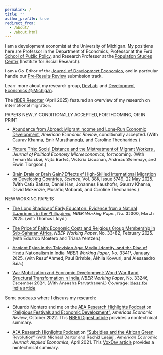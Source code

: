 ```yaml
---
permalink: /
title: ""
author_profile: true
redirect_from: 
  - /about/
  - /about.html
---
```


I am a development economist at the University of Michigan. My positions here are Professor in the [Department of Economics](https://lsa.umich.edu/econ), Professor at the [Ford School of Public Policy](https://fordschool.umich.edu/), and Research Professor at the [Population Studies Center](https://psc.isr.umich.edu/) (Institute for Social Research).

I am a Co-Editor of the [Journal of Development Economics](https://www.sciencedirect.com/journal/journal-of-development-economics), and in particular handle our [Pre-Results Review](https://jdepreresults.org/) submission track.

Learn more about my research group, [DevLab](https://deanyang-econ.github.io/deanyang/devlab/), and [Development Economics @ Michigan](https://devecon.umich.edu).

The [NBER Reporter](https://www.nber.org/reporter/2025number1/international-migration-remittances-and-economic-development) (April 2025) featured an overview of my research on international migration. 

PAPERS NEWLY CONDITIONALLY ACCEPTED, FORTHCOMING, OR IN PRINT

* [Abundance from Abroad: Migrant Income and Long-Run Economic Development](/deanyang/files/khanna-murathanoglu-theoharides-yang-2025-abundance-from-abroad.pdf), _American Economic Review_, conditionally accepted. (With Gaurav Khanna, Emir Murathanoglu, and Caroline Theoharides.)

* [Picture This: Social Distance and the Mistreatment of Migrant Workers ](/deanyang/files/workingpapers/bblsty-2022-MistreatmentMigrantWorkers.pdf), _Journal of Political Economy Microeconomics_, forthcoming. (With Toman Barsbai, Vojta Bartoš, Victoria Licuanan, Andreas Steinmayr, and Erwin Tiongson.)

* [Brain Drain or Brain Gain? Effects of High-Skilled International Migration on Developing Countries](/deanyang/files/batista-han-haushofer-khanna-mckenzie-mobarak-theoharides-yang-2025science-braingain.pdf), _Science_, Vol. 388, Issue 6749, 22 May 2025. (With Catia Batista, Daniel Han, Johannes Haushofer, Gaurav Khanna, David McKenzie, Mushfiq Mobarak, and Caroline Theoharides.)

NEW WORKING PAPERS
* [The Long Shadow of Early Education: Evidence from a Natural Experiment in the Philippines](https://www.nber.org/papers/w33600), _NBER Working Paper_, No. 33600, March 2025. (with Thomas Lloyd.)

* [The Price of Faith: Economic Costs and Religious Group Membership in Sub-Saharan Africa](https://www.nber.org/papers/w33482), _NBER Working Paper_, No. 33482, February 2025. (with Eduardo Montero and Triana Yentzen.)

* [Ancient Epics in the Television Age: Media, Identity, and the Rise of Hindu Nationalism in India](https://www.nber.org/papers/w33417), _NBER Working Paper_, No. 33417, January 2025. (with Resuf Ahmed, Paul Brimble, Akhila Kovvuri, and Alessandro Saia.)

* [War Mobilization and Economic Development: World War II and Structural Transformation in India](https://www.nber.org/papers/w33246), _NBER Working Paper_, No. 33246, December 2024. (With Aneesha Parvathaneni.) 
     Coverage: [Ideas for India article](https://ideasforindia.in/topics/productivity-innovation/wartime-mobilisation-and-economic-development-in-india.html)

Some podcasts where I discuss my research:

- Eduardo Montero and me on the [AEA Research Highlights Podcast](https://www.aeaweb.org/research/religious-festivals-development-mexico) on [“Religious Festivals and Economic Development”](https://pubs.aeaweb.org/doi/pdfplus/10.1257/aer.20211094), *American Economic Review*, October 2022. This [NBER Digest article](https://www.nber.org/digest-202108/religious-festivals-agriculture-and-economic-progress-mexico) provides a nontechnical summary.

- [AEA Research Highlights Podcast](https://www.aeaweb.org/research/dean-yang-africa-green-revolution) on [“Subsidies and the African Green Revolution”](https://www.aeaweb.org/articles?id=10.1257/app.20190396&&from=f) (with Michael Carter and Rachid Laajaj), *American Economic Journal: Applied Economics*, April 2021. This [VoxDev article](https://voxdev.org/topic/agriculture/temporary-agricultural-input-subsidies-have-lasting-impacts-mozambique-experiment) provides a nontechnical summary.